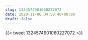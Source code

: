```yaml
---
slug: 1324574901060227072
date: 2020-11-06 04:50:40+00:00
draft: false
---
```


{{< tweet 1324574901060227072 >}}

